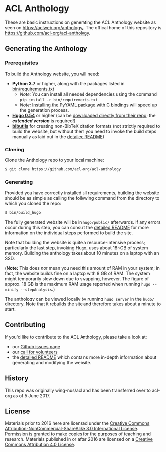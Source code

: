 # ACL Anthology

These are basic instructions on generating the ACL Anthology website as seen on <https://aclweb.org/anthology/>.
The offical home of this repository is <https://github.com/acl-org/acl-anthology>.

## Generating the Anthology

### Prerequisites

To build the Anthology website, you will need:

+ **Python 3.7** or higher, along with the packages listed in
  [bin/requirements.txt](bin/requirements.txt)
  + *Note:* You can install all needed dependencies using the command `pip install -r bin/requirements.txt`
  + *Note:* [Installing the PyYAML package with C
    bindings](http://rmcgibbo.github.io/blog/2013/05/23/faster-yaml-parsing-with-libyaml/)
    will speed up the generation process.
+ [**Hugo 0.54**](https://gohugo.io) or higher (can be [downloaded directly from
  their repo](https://github.com/gohugoio/hugo/releases); the ***extended version*** is required!)
+ [**bibutils**](https://sourceforge.net/p/bibutils/home/Bibutils/) for creating
  non-BibTeX citation formats (not strictly required to build the website, but
  without them you need to invoke the build steps manually as laid out in the
  [detailed README](README_detailed.md))

### Cloning

Clone the Anthology repo to your local machine:

```bash
$ git clone https://github.com/acl-org/acl-anthology
```

### Generating

Provided you have correctly installed all requirements, building the website
should be as simple as calling the following command from the directory to which
you cloned the repo:

```bash
$ bin/build_hugo
```

The fully generated website will be in `hugo/public/` afterwards.  If any errors
occur during this step, you can consult the [detailed
README](README_detailed.md) for more information on the individual steps
performed to build the site.

Note that building the website is quite a resource-intensive process;
particularly the last step, invoking Hugo, uses about 18~GB of system memory.
Building the anthology takes about 10 minutes on a laptop with an SSD.

(**Note:** This does *not* mean you need this amount of RAM in your system; in
fact, the website builds fine on a laptop with 8 GB of RAM.  The system might
temporarily slow down due to swapping, however.  The figure of approx. 18 GB is
the maximum RAM usage reported when running `hugo --minify --stepAnalysis`.)

The anthology can be viewed locally by running `hugo server` in the
`hugo/` directory.  Note that it rebuilds the site and therefore takes
about a minute to start.

## Contributing

If you'd like to contribute to the ACL Anthology, please take a look at:

- our [Github issues page](https://github.com/acl-org/acl-anthology/issues)
- our [call for volunteers](https://aclanthology.info/volunteer)
- the [detailed README](README_detailed.md) which contains more in-depth information about generating and modifying the website.

## History

This repo was originally wing-nus/acl and has been transferred over to acl-org as of 5 June 2017.

## License

Materials prior to 2016 here are licensed under the [Creative Commons Attribution-NonCommercial-ShareAlike 3.0 International License](https://creativecommons.org/licenses/by-nc-sa/3.0/).
Permission is granted to make copies for the purposes of teaching and research.
Materials published in or after 2016 are licensed on a [Creative Commons Attribution 4.0 License](https://creativecommons.org/licenses/by/4.0/).
